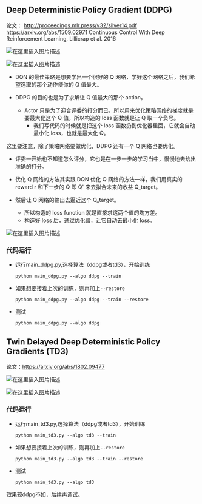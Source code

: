 ## Deep Deterministic Policy Gradient (DDPG)

论文：
http://proceedings.mlr.press/v32/silver14.pdf
https://arxiv.org/abs/1509.02971
Continuous Control With Deep Reinforcement Learning, Lillicrap et al. 2016

![在这里插入图片描述](https://img-blog.csdnimg.cn/129e4a87c7b64991bebe6e849b94e5ed.png)

![在这里插入图片描述](https://img-blog.csdnimg.cn/d66233eccf9344b787754841c95be638.png)



  -  DQN 的最佳策略是想要学出一个很好的 Q 网络，学好这个网络之后，我们希望选取的那个动作使你的 Q 值最大。

 -   DDPG 的目的也是为了求解让 Q 值最大的那个 action。
       - Actor 只是为了迎合评委的打分而已，所以用来优化策略网络的梯度就是要最大化这个 Q 值，所以构造的 loss 函数就是让 Q 取一个负号。
         - 我们写代码的时候就是把这个 loss 函数扔到优化器里面，它就会自动最小化 loss，也就是最大化 Q。

这里要注意，除了策略网络要做优化，DDPG 还有一个 Q 网络也要优化。

   * 评委一开始也不知道怎么评分，它也是在一步一步的学习当中，慢慢地去给出准确的打分。

   - 优化 Q 网络的方法其实跟 DQN 优化 Q 网络的方法一样，我们用真实的 reward r 和下一步的 Q 即 Q' 来去拟合未来的收益 Q_target。

- 然后让 Q 网络的输出去逼近这个 Q_target。
     -  所以构造的 loss function 就是直接求这两个值的均方差。
     -  构造好 loss 后，通过优化器，让它自动去最小化 loss。

![在这里插入图片描述](https://img-blog.csdnimg.cn/4210b5a76e4840b394ab9894283138cd.png)

### 代码运行
- 运行main_ddpg.py,选择算法（ddpg或者td3），开始训练
    ```shell
    python main_ddpg.py --algo ddpg --train 
    ```
- 如果想要接着上次的训练，则再加上`--restore`
    ```shell
    python main_ddpg.py --algo ddpg --train --restore 
    ```
- 测试
    ```shell
    python main_ddpg.py --algo ddpg 
    ```

## Twin Delayed Deep Deterministic Policy Gradients (TD3)

论文：https://arxiv.org/abs/1802.09477

![在这里插入图片描述](https://img-blog.csdnimg.cn/574f167561be49cb84f1f0a83205759c.png)

![在这里插入图片描述](https://img-blog.csdnimg.cn/80767b6c99ea4509aa77cf544ba36d28.png)




### 代码运行
- 运行main_td3.py,选择算法（ddpg或者td3），开始训练
    ```shell
    python main_td3.py --algo td3 --train 
    ```
- 如果想要接着上次的训练，则再加上`--restore`
    ```shell
    python main_td3.py --algo td3 --train --restore 
    ```
- 测试
    ```shell
    python main_td3.py --algo td3 
    ```

效果较ddpg不如，后续再调试。
